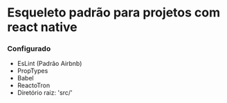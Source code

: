 # Esqueleto padrão para projetos com react native

### Configurado
- EsLint (Padrão Airbnb)
- PropTypes
- Babel
- ReactoTron
- Diretório raiz: 'src/'
